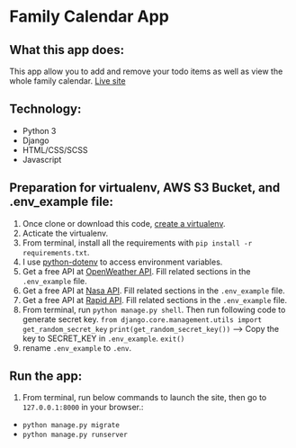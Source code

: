 # Family Calendar App

## What this app does:
This app allow you to add and remove your todo items as well as view the whole family calendar.
[Live site](https://whatsmyagendatoday.herokuapp.com/)

## Technology:
- Python 3
- Django
- HTML/CSS/SCSS
- Javascript

## Preparation for virtualenv, AWS S3 Bucket, and .env_example file:
1. Once clone or download this code, [create a virtualenv](https://docs.python.org/3/library/venv.html).
2. Acticate the virtualenv.
3. From terminal, install all the requirements with `pip install -r requirements.txt`.
4. I use [python-dotenv](https://pypi.org/project/python-dotenv/) to access environment variables.
5. Get a free API at [OpenWeather API](https://api.openweathermap.org). Fill related sections in the `.env_example` file.
6. Get a free API at [Nasa API](https://api.nasa.gov/). Fill related sections in the `.env_example` file.
7. Get a free API at [Rapid API](https://rapidapi.com/hub). Fill related sections in the `.env_example` file.
8. From terminal, run `python manage.py shell`. Then run following code to generate secret key.
    `from django.core.management.utils import get_random_secret_key`
    `print(get_random_secret_key())` --> Copy the key to SECRET_KEY in `.env_example`.
    `exit()`
9. rename `.env_example` to `.env`.


## Run the app:
1. From terminal, run below commands to launch the site, then go to `127.0.0.1:8000` in your browser.:
- `python manage.py migrate`
- `python manage.py runserver`



